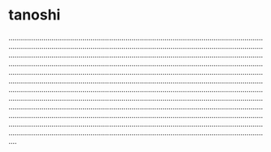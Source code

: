 # tanoshi
....................................................................................................................................................................................................................................................................................................................................................................................................................................................................................................................................................................................................................................................................................................................................................................................................................................................................................................................................................................................................................................................................................................................................................................................................................................................................................................................................................................................................................................................................................................................................................